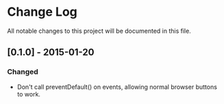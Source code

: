 # Change Log
All notable changes to this project will be documented in this file.

## [0.1.0] - 2015-01-20
### Changed
- Don't call preventDefault() on events, allowing normal browser buttons to work.

